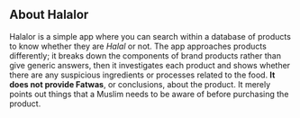 ## About Halalor
Halalor is a simple app where you can search within a database of products to know whether they are *Halal* or not.
The app approaches products differently; it breaks down the components of brand products rather than give generic answers, then it investigates each product and shows whether there are any suspicious ingredients or processes related to the food. **It does not provide Fatwas**, or conclusions, about the product. It merely points out things that a Muslim needs to be aware of before purchasing the product.
